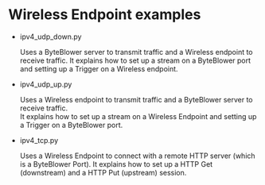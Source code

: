 # Wireless Endpoint examples

- ipv4_udp_down.py

  Uses a ByteBlower server to transmit traffic and a Wireless endpoint to receive traffic.
  It explains how to set up a stream on a ByteBlower port and setting up a Trigger on a Wireless endpoint.

- ipv4_udp_up.py

  Uses a Wireless endpoint to transmit traffic and a ByteBlower server to receive traffic.  
  It explains how to set up a stream on a Wireless Endpoint and setting up a Trigger on a ByteBlower port.

- ipv4_tcp.py

  Uses a Wireless Endpoint to connect with a remote HTTP server (which is a ByteBlower Port).
  It explains how to set up a HTTP Get (downstream) and a HTTP Put (upstream) session.

